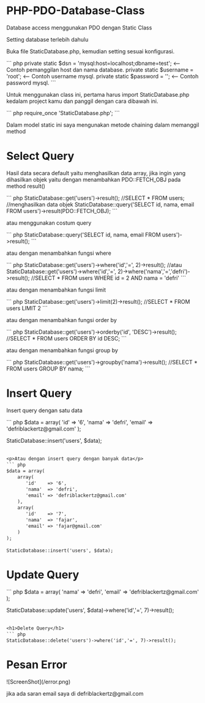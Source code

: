 PHP-PDO-Database-Class
======================

Database access menggunakan PDO dengan Static Class
<p>Setting database terlebih dahulu</p>
<p>Buka file StaticDatabase.php, kemudian setting sesuai konfigurasi.</p>
``` php
private static $dsn = 'mysql:host=localhost;dbname=test'; <-- Contoh pemanggilan host dan nama database. 
private static $username = 'root'; <-- Contoh username mysql.
private static $password = ''; <-- Contoh password mysql.
```
<p>Untuk menggunakan class ini, pertama harus import StaticDatabase.php kedalam project kamu dan panggil dengan cara dibawah ini.</p>
``` php
require_once 'StaticDatabase.php';
```

<p>Dalam model static ini saya mengunakan metode chaining dalam memanggil method</p>

<h1>Select Query</h1>
<p>Hasil data secara default yaitu menghasilkan data array, jika ingin yang dihasilkan objek yaitu dengan menambahkan PDO::FETCH_OBJ pada method result()</p>
``` php
StaticDatabase::get('users')->result();
//SELECT * FROM users;
//menghasilkan data objek
StaticDatabase::query('SELECT id, nama, email FROM users')->result(PDO::FETCH_OBJ);
```

<p>atau menggunakan costum query</p>
``` php
StaticDatabase::query('SELECT id, nama, email FROM users')->result();
```

<p>atau dengan menambahkan fungsi where</p>
``` php
StaticDatabase::get('users')->where('id','=', 2)->result();
//atau 
StaticDatabase::get('users')->where('id','=', 2)->where('nama','=','defri')->result();
//SELECT * FROM users WHERE id = 2 AND nama = 'defri'
```

<p>atau dengan menambahkan fungsi limit</p>
``` php
StaticDatabase::get('users')->limit(2)->result();
//SELECT * FROM users LIMIT 2
```

<p>atau dengan menambahkan fungsi order by</p>
``` php
StaticDatabase::get('users')->orderby('id', 'DESC')->result();
//SELECT * FROM users ORDER BY id DESC; 
```

<p>atau dengan menambahkan fungsi group by</p>
``` php
StaticDatabase::get('users')->groupby('nama')->result();
//SELECT * FROM users GROUP BY nama; 
```

<h1>Insert Query</h1>
<p>Insert query dengan satu data</p>
``` php
$data = array(
    'id'    => '6',
    'nama'  => 'defri',
    'email' => 'defriblackertz@gmail.com'
);

StaticDatabase::insert('users', $data);
```

<p>Atau dengan insert query dengan banyak data</p>
``` php
$data = array(
    array(
       'id'    => '6',
       'nama'  => 'defri',
       'email' => 'defriblackertz@gmail.com'
    ),
    array(
       'id'    => '7',
       'nama'  => 'fajar',
       'email' => 'fajar@gmail.com'
    )
);

StaticDatabase::insert('users', $data);
```

<h1>Update Query</h1>
``` php
$data = array(
    'nama'  => 'defri',
    'email' => 'defriblackertz@gmail.com'
);

StaticDatabase::update('users', $data)->where('id','=', 7)->result();
```

<h1>Delete Query</h1>
``` php
StaticDatabase::delete('users')->where('id','=', 7)->result();
```
<h1>Pesan Error</h1>
![ScreenShot](/error.png)

<p>jika ada saran email saya di defriblackertz@gmail.com</p>
